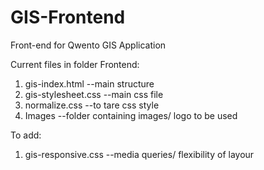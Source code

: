# GIS-Frontend
Front-end for Qwento GIS Application


Current files in folder Frontend:
1. gis-index.html --main structure
2. gis-stylesheet.css --main css file
3. normalize.css --to tare css style
4. Images --folder containing images/ logo to be used

To add:
1. gis-responsive.css --media queries/ flexibility of layour
